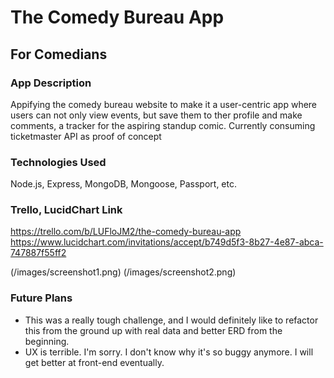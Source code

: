 # The Comedy Bureau App
## For Comedians

### App Description
Appifying the comedy bureau website to make it a user-centric app where users can not only view events, but save them to ther profile and make comments, a tracker for the aspiring standup comic. Currently consuming ticketmaster API as proof of concept 


### Technologies Used
Node.js, Express, MongoDB, Mongoose, Passport, etc.

### Trello, LucidChart Link
https://trello.com/b/LUFloJM2/the-comedy-bureau-app
https://www.lucidchart.com/invitations/accept/b749d5f3-8b27-4e87-abca-747887f55ff2

(/images/screenshot1.png)
(/images/screenshot2.png)

### Future Plans
* This was a really tough challenge, and I would definitely like to refactor this from the ground up with real data and better ERD from the beginning.
* UX is terrible. I'm sorry. I don't know why it's so buggy anymore. I will get better at front-end eventually.
